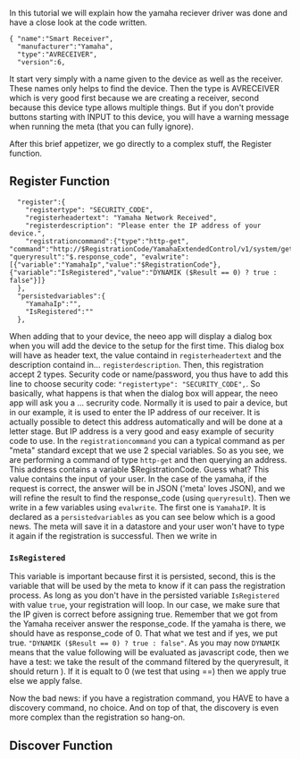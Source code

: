 In this tutorial we will explain how the yamaha reciever driver was done and have a close look at the code written.
```
{ "name":"Smart Receiver",
  "manufacturer":"Yamaha",
  "type":"AVRECEIVER",
  "version":6,
```
It start very simply with a name given to the device as well as the receiver. These names only helps to find the device. Then the type is AVRECEIVER which is very good first because we are creating a receiver, second because this device type allows multiple things.
But if you don't provide buttons starting with INPUT to this device, you will have a warning message when running the meta (that you can fully ignore).

After this brief appetizer, we go directly to a complex stuff, the Register function.
## Register Function
```
  "register":{
    "registertype": "SECURITY_CODE",
    "registerheadertext": "Yamaha Network Received",
    "registerdescription": "Please enter the IP address of your device.",
    "registrationcommand":{"type":"http-get", "command":"http://$RegistrationCode/YamahaExtendedControl/v1/system/getDeviceInfo", "queryresult":"$.response_code", "evalwrite":[{"variable":"YamahaIp","value":"$RegistrationCode"}, {"variable":"IsRegistered","value":"DYNAMIK ($Result == 0) ? true : false"}]}
  },
  "persistedvariables":{
    "YamahaIp":"",
    "IsRegistered":""
  },
 ```
  When adding that to your device, the neeo app will display a dialog box when you will add the device to the setup for the first time.
  This dialog box will have as header text, the value containd in ```registerheadertext``` and the description containd in... ```registerdescription```.
  Then, this registration accept 2 types. Security code or name/password, you thus have to add this line to choose security code: ```"registertype": "SECURITY_CODE",```.
  So basically, what happens is that when the dialog box will appear, the neeo app will ask you a ... secrurity code. 
  Normally it is used to pair a device, but in our example, it is used to enter the IP address of our receiver. It is actually possible to detect this address automatically and will be done at a letter stage. But IP address is a very good and easy example of security code to use.
  In the ```registrationcommand``` you can a typical command as per "meta" standard except that we use 2 special variables.
  So as you see, we are performing a command of type ```http-get``` and then querying an address. This address contains a variable $RegistrationCode. Guess what? This value contains the input of your user.
  In the case of the yamaha, if the request is correct, the answer will be in JSON ('meta' loves JSON), and we will refine the result to find the response_code (using ```queryresult```).
  Then we write in a few variables using ```evalwrite```. The first one is ```YamahaIP```. It is declared as a ```persistedvariables``` as you can see below which is a good news. The meta will save it in a datastore and your user won't have to type it again if the registration is successful.
  Then we write in 
  ### ```IsRegistered```
  This variable is important because first it is persisted, second, this is the variable that will be used by the meta to know if it can pass the registration process.
  As long as you don't have in the persisted variable ```IsRegistered``` with value ```true```, your registration will loop. 
  In our case, we make sure that the IP given is correct before assigning true.
  Remember that we got from the Yamaha receiver answer the response_code. If the yamaha is there, we should have as response_code of 0. That what we test and if yes, we put true.
  ```"DYNAMIK ($Result == 0) ? true : false"```. 
  As you may now ```DYNAMIK``` means that the value following will be evaluated as javascript code, then we have a test: we take the result of the command filtered by the queryresult, it should return ). If it is equalt to 0 (we test that using ==) then we apply true else we apply false.
  
  
 Now the bad news: if you have a registration command, you HAVE to have a discovery command, no choice. And on top of that, the discovery is even more complex than the registration so hang-on.
 
 ## Discover Function

 
  
